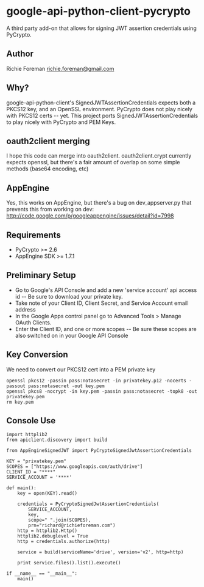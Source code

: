 google-api-python-client-pycrypto
=============

A third party add-on that allows for signing JWT assertion credentials using PyCrypto.

Author
-------
Richie Foreman <richie.foreman@gmail.com>

Why?
-------
google-api-python-client's SignedJWTAssertionCredentials expects both a PKCS12 key, and an OpenSSL environment.   PyCrypto does not play nicely with PKCS12 certs -- yet. This project ports SignedJWTAssertionCredentials to play nicely with PyCrypto and PEM Keys.

oauth2client merging
-------
I hope this code can merge into oauth2client.  oauth2client.crypt currently expects openssl, but there's a fair amount of overlap on some simple methods (base64 encoding, etc)

AppEngine
------
Yes, this works on AppEngine, but there's a bug on dev_appserver.py that prevents this from working on dev:
http://code.google.com/p/googleappengine/issues/detail?id=7998

Requirements
------
* PyCrypto >= 2.6
* AppEngine SDK >= 1.7.1

Preliminary Setup
------

* Go to Google's API Console and add a new 'service account' api access id -- Be sure to download your private key.
* Take note of your Client ID, Client Secret, and Service Account email address
* In the Google Apps control panel go to Advanced Tools > Manage OAuth Clients.
* Enter the Client ID, and one or more scopes -- Be sure these scopes are also switched on in your Google API Console

Key Conversion
------

We need to convert our PKCS12 cert into a PEM private key

```
openssl pkcs12 -passin pass:notasecret -in privatekey.p12 -nocerts -passout pass:notasecret -out key.pem
openssl pkcs8 -nocrypt -in key.pem -passin pass:notasecret -topk8 -out privatekey.pem
rm key.pem
```

Console Use
------

```
import httplib2
from apiclient.discovery import build

from AppEngineSignedJWT import PyCryptoSignedJwtAssertionCredentials

KEY = "privatekey.pem"
SCOPES = ["https://www.googleapis.com/auth/drive"]
CLIENT_ID = "****"
SERVICE_ACCOUNT = '****'

def main():
    key = open(KEY).read()

    credentials = PyCryptoSignedJwtAssertionCredentials(
        SERVICE_ACCOUNT,
        key,
        scope=" ".join(SCOPES),
        prn="richard@richieforeman.com")
    http = httplib2.Http()
    httplib2.debuglevel = True
    http = credentials.authorize(http)

    service = build(serviceName='drive', version='v2', http=http)

    print service.files().list().execute()

if __name__ == "__main__":
    main()
```
